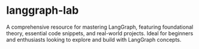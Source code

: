 # langgraph-lab
A comprehensive resource for mastering LangGraph, featuring foundational theory, essential code snippets, and real-world projects. Ideal for beginners and enthusiasts looking to explore and build with LangGraph concepts.
